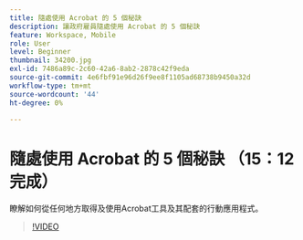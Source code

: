 ```yaml
---
title: 隨處使用 Acrobat 的 5 個秘訣
description: 讓政府雇員隨處使用 Acrobat 的 5 個秘訣
feature: Workspace, Mobile
role: User
level: Beginner
thumbnail: 34200.jpg
exl-id: 7486a89c-2c60-42a6-8ab2-2878c42f9eda
source-git-commit: 4e6fbf91e96d26f9ee8f1105ad68738b9450a32d
workflow-type: tm+mt
source-wordcount: '44'
ht-degree: 0%

---
```


# 隨處使用 Acrobat 的 5 個秘訣 （15：12 完成）

瞭解如何從任何地方取得及使用Acrobat工具及其配套的行動應用程式。

>[!VIDEO](https://video.tv.adobe.com/v/34200?quality=12&learn=on&hidetitle=true)
